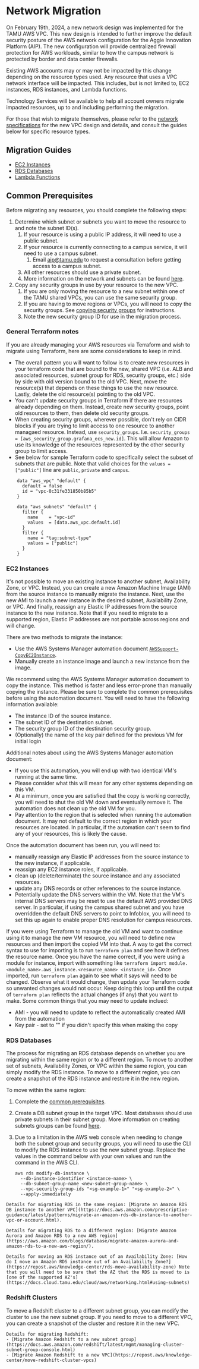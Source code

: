# Network Migration

On February 19th, 2024, a new network design was implemented for the TAMU AWS VPC. This new design is intended to further improve the default security posture of the AWS network configuration for the Aggie Innovation Platform (AIP). The new configuration will provide centralized firewall protection for AWS workloads, similar to how the campus network is protected by border and data center firewalls. 
  
Existing AWS accounts may or may not be impacted by this change depending on the resource types used. Any resource that uses a VPC network interface will be impacted. This includes, but is not limited to, EC2 instances, RDS instances, and Lambda functions.
 
Technology Services will be available to help all account owners migrate impacted resources, up to and including performing the migration.

For those that wish to migrate themselves, please refer to the [network specifications](./networking.md) for the new VPC design and details, and consult the guides below for specific resource types.

## Migration Guides

- <a href="#ec2-instances">EC2 Instances</a>
- <a href="#rds-databases">RDS Databases</a>
- <a href="#lambda">Lambda Functions</a>

## Common Prerequisites

Before migrating any resources, you should complete the following steps:

1. Determine which subnet or subnets you want to move the resource to and note the subnet ID(s).
   1. If your resource is using a public IP address, it will need to use a public subnet.
   2. If your resource is currently connecting to a campus service, it will need to use a campus subnet.
      1. Email [aip@tamu.edu](mailto:aip@tamu.edu) to request a consultation before getting access to a campus subnet. 
   3. All other resources should use a private subnet.
   4. More information on the network and subnets can be found [here](https://docs.cloud.tamu.edu/cloud/aws/networking.html#reference).
2. Copy any security groups in use by your resource to the new VPC.
   1. If you are only moving the resource to a new subnet within one of the TAMU shared VPCs, you can use the same security group.
   2. If you are having to move regions or VPCs, you will need to copy the security groups. See [copying security groups](https://docs.aws.amazon.com/AWSEC2/latest/UserGuide/working-with-security-groups.html#copy-security-group) for instructions.
   3. Note the new security group ID for use in the migration process.

### General Terraform notes

If you are already managing your AWS resources via Terraform and wish to migrate using Terraform, here are some considerations to keep in mind.

- The overall pattern you will want to follow is to create new resources in your terraform code that are bound to the new, shared VPC (i.e. ALB and associated resources, subnet group for RDS, security groups, etc.) side by side with old version bound to the old VPC. Next, move the resource(s) that depends on these things to use the new resource. Lastly, delete the old resource(s) pointing to the old VPC.
- You can't update security groups in Terraform if there are resources already depending on them. Instead, create new security groups, point old resources to them, then delete old security groups.
- When creating security groups, wherever possible, don't rely on CIDR blocks if you are trying to limit access to one resource to another managaed resource. Instead, use `security_groups`. I.e. `security_groups   = [aws_security_group.grafana_ecs_new.id]`. This will allow Amazon to use its knowledge of the resources represented by the other security group to limit access.
- See below for sample Terraform code to specifically select the subset of subnets that are public. Note that valid choices for the `values = ["public"]` line are `public`, `private` and `campus`.

```admonish info
    data "aws_vpc" "default" {
      default = false
      id = "vpc-0c31fe331850b85b5"
    }

    data "aws_subnets" "default" {
      filter {
        name    = "vpc-id"
        values  = [data.aws_vpc.default.id]
      }
      filter {
        name = "tag:subnet-type"
        values = ["public"]
      }
    }
```


### EC2 Instances

It's not possible to move an existing instance to another subnet, Availability Zone, or VPC. Instead, you can create a new Amazon Machine Image (AMI) from the source instance to manually migrate the instance. Next, use the new AMI to launch a new instance in the desired subnet, Availability Zone, or VPC. And finally, reassign any Elastic IP addresses from the source instance to the new instance. Note that if you need to migrate to a supported region, Elastic IP addresses are not portable across regions and will change.

There are two methods to migrate the instance:

- Use the AWS Systems Manager automation document [`AWSSupport-CopyEC2Instance`](https://docs.aws.amazon.com/systems-manager-automation-runbooks/latest/userguide/automation-awssupport-copyec2instance.html).
- Manually create an instance image and launch a new instance from the image. 

We recommend using the AWS Systems Manager automation document to copy the instance. This method is faster and less error-prone than manually copying the instance. Please be sure to complete the common prerequisites before using the automation document. You will need to have the following information available:
- The instance ID of the source instance.
- The subnet ID of the destination subnet.
- The security group ID of the destination security group.
- (Optionally) the name of the key pair defined for the previous VM for initial login

Additional notes about using the AWS Systems Manager automation document:
- If you use this automation, you will end up with two identical VM's running at the same time. 
- Please consider what this will mean for any other systems depending on this VM. 
- At a minimum, once you are satisfied that the copy is working correctly, you will need to shut the old VM down and eventually remove it. The automation does not clean up the old VM for you.
- Pay attention to the region that is selected when running the automation document. It may not default to the correct region in which your resources are located. In particular, if the automation can't seem to find any of your resources, this is likely the cause.

Once the automation document has been run, you will need to:
- manually reassign any Elastic IP addresses from the source instance to the new instance, if applicable.
- reassign any EC2 instance roles, if applicable.
- clean up (delete/terminate) the source instance and any associated resources.
- update any DNS records or other references to the source instance.
- Potentially update the DNS servers within the VM. Note that the VM's internal DNS servers may be reset to use the default AWS provided DNS server. In particular, if using the campus shared subnet and you have overridden the default DNS servers to point to Infoblox, you will need to set this up again to enable proper DNS resolution for campus resources.

If you were using Terraform to manage the old VM and want to continue using it to manage the new VM resource, you will need to define new resources and then import the copied VM into that. A way to get the correct syntax to use for importing is to run `terraform plan` and see how it defines the resource name. Once you have the name correct, if you were using a module for instance, import with something like `terraform import module.<module_name>.aws_instance.<resource_name> <instance_id>`. Once imported, run `terraform plan` again to see what it says will need to be changed. Observe what it would change, then update your Terraform code so unwanted changes would not occur. Keep doing this loop until the output of `terraform plan` reflects the actual changes (if any) that you want to make. Some common things that you may need to update inclued:
- AMI - you will need to update to reflect the automatically created AMI from the automation
- Key pair - set to "" if you didn't specify this when making the copy


### RDS Databases

The process for migrating an RDS database depends on whether you are migrating within the same region or to a different region. To move to another set of subnets, Availability Zones, or VPC within the same region, you can simply modify the RDS instance. To move to a different region, you can create a snapshot of the RDS instance and restore it in the new region.

To move within the same region:

1. Complete the [common prerequisites](#common-prerequisites).
2. Create a DB subnet group in the target VPC. Most databases should use private subnets in their subnet group. More information on creating subnets groups can be found [here](https://docs.aws.amazon.com/AmazonRDS/latest/UserGuide/USER_VPC.WorkingWithRDSInstanceinaVPC.html#USER_VPC.Subnets).
3. Due to a limitation in the AWS web console when needing to change both the subnet group and security groups, you will need to use the CLI to modify the RDS instance to use the new subnet group. Replace the values in the command below with your own values and run the command in the AWS CLI.
   
   ```
   aws rds modify-db-instance \
     --db-instance-identifier <instance-name> \
     --db-subnet-group-name <new-subnet-group-name> \
     --vpc-security-group-ids "<sg-example-1>" "<sg-example-2>" \
     --apply-immediately
   ```



```admonish info
Details for migrating RDS in the same region: [Migrate an Amazon RDS DB instance to another VPC](https://docs.aws.amazon.com/prescriptive-guidance/latest/patterns/migrate-an-amazon-rds-db-instance-to-another-vpc-or-account.html).
```

```admonish info
Details for migrating RDS to a different region: [Migrate Amazon Aurora and Amazon RDS to a new AWS region](https://aws.amazon.com/blogs/database/migrate-amazon-aurora-and-amazon-rds-to-a-new-aws-region/).
```

```admonish info
Details for moving an RDS instance out of an Availability Zone: [How do I move an Amazon RDS instance out of an Availability Zone?](https://repost.aws/knowledge-center/rds-move-availability-zone) Note that you will need to be sure that the AZ that the RDS is moved to is [one of the supported AZ's](https://docs.cloud.tamu.edu/cloud/aws/networking.html#using-subnets)
```

### Redshift Clusters

To move a Redshift cluster to a different subnet group, you can modify the cluster to use the new subnet group. If you need to move to a different VPC, you can create a snapshot of the cluster and restore it in the new VPC.

```admonish info
Details for migrating Redshift: 
- [Migrate Amazon Redshift to a new subnet group](https://docs.aws.amazon.com/redshift/latest/mgmt/managing-cluster-subnet-group-console.html)
- [Migrate Amazon Redshift to a new VPC](https://repost.aws/knowledge-center/move-redshift-cluster-vpcs)
